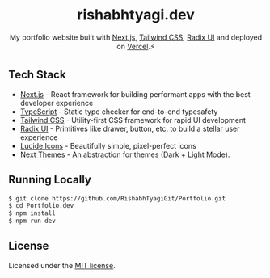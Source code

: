 <h1 align="center">
  rishabhtyagi.dev
</h1>
<p align="center">
  My portfolio website built with <a href="https://nextjs.org" target="_blank">Next.js</a>, <a href="https://tailwindcss.com" target="_blank">Tailwind CSS</a>, <a href="https://www.radix-ui.com" target="_blank">Radix UI</a> and deployed on <a href="https://www.netlify.com/" target="_blank">Vercel</a>.⚡
</p>

## Tech Stack

- [Next.js](https://nextjs.org) - React framework for building performant apps with the best developer experience
- [TypeScript](https://typescriptlang.org) - Static type checker for end-to-end typesafety
- [Tailwind CSS](https://tailwindcss.com) - Utility-first CSS framework for rapid UI development
- [Radix UI](https://www.radix-ui.com/) - Primitives like drawer, button, etc. to build a stellar user experience
- [Lucide Icons](https://lucide.dev) - Beautifully simple, pixel-perfect icons
- [Next Themes](https://github.com/pacocoursey/next-themes) - An abstraction for themes (Dark + Light Mode).

## Running Locally

```bash
$ git clone https://github.com/RishabhTyagiGit/Portfolio.git
$ cd Portfolio.dev
$ npm install
$ npm run dev
```

## License

Licensed under the [MIT license](https://github.com/RishabhTyagiGit/sagarshah.dev/blob/main/LICENSE).
